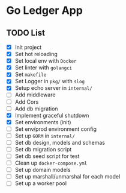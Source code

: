 # Go Ledger App

## TODO List
- [x] Init project
- [x] Set hot reloading
- [x] Set local env with `Docker`
- [x] Set linter with `golangci`
- [x] Set `makefile`
- [x] Set Logger in `pkg/` with `slog`
- [x] Setup echo server in `internal/`
- [ ] Add middleware
- [ ] Add Cors
- [ ] Add db migration
- [x] Implement graceful shutdown
- [x] Set environments (init)
- [ ] Set env/prod environment config
- [ ] Set up `GORM` in `internal/`
- [ ] Set db design, models and schemas
- [ ] Set db migration script
- [ ] Set db seed script for test
- [ ] Clean up `docker-compose.yml`
- [ ] Set up domain models
- [ ] Set up marshall/unmarshal for each model
- [ ] Set up a worker pool